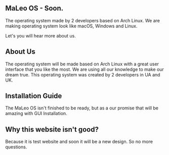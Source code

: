 ## MaLeo OS - Soon.

The operating system made by 2 developers based on Arch Linux.
We are making operating system look like macOS, Windows and Linux.

Let's you will hear more about us.

## About Us

The operating system will be made based on Arch Linux with a great user interface that you like the most. We are using all our knowledge to make our dream true.
This operating system was created by 2 developers in UA and UK.

## Installation Guide

The MaLeo OS isn't finished to be ready, but as a our promise that will be amazing with GUI Installation.

## Why this website isn't good?

Because it is test website and soon it will be a new design. So no more questions.
